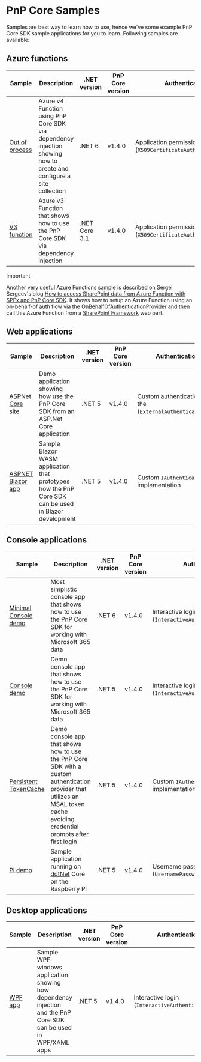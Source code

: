 # PnP Core Samples

Samples are best way to learn how to use, hence we've some example PnP Core SDK sample applications for you to learn. Following samples are available:

## Azure functions

Sample | Description | .NET version | PnP Core version | Authentication Type | Function mode
-------|-------------|--------------|------------------|---------------------|--------------
[Out of process](Demo.AzureFunction.OutOfProcess.AppOnly/readme.md) | Azure v4 Function using PnP Core SDK via dependency injection showing how to create and configure a site collection | .NET 6 | v1.4.0 | Application permissions (`X509CertificateAuthenticationProvider`) | V4, isolated process
[V3 function](Demo.AzureFunction/README.md) | Azure v3 Function that shows how to use the PnP Core SDK via dependency injection | .NET Core 3.1 | v1.4.0 | Application permissions (`X509CertificateAuthenticationProvider`) | V3, in-process

> [!Important]
> Another very useful Azure Functions sample is described on Sergei Sergeev's blog [How to access SharePoint data from Azure Function with SPFx and PnP Core SDK](https://spblog.net/post/2020/12/10/how-to-access-sharepoint-data-from-azure-function-with-spfx-and-pnp-core). It shows how to setup an Azure Function using an on-behalf-of auth flow via the [OnBehalfOfAuthenticationProvider](https://pnp.github.io/pnpcore/api/PnP.Core.Auth.OnBehalfOfAuthenticationProvider.html) and then call this Azure Function from a [SharePoint Framework](https://docs.microsoft.com/en-us/sharepoint/dev/spfx/sharepoint-framework-overview) web part.

## Web applications

Sample | Description | .NET version | PnP Core version | Authentication Type
-------|-------------|-----------------|-------------|----------------
[ASPNet Core site](Demo.ASPNetCore/README.md) | Demo application showing how use the PnP Core SDK from an ASP.Net Core application | .NET 5 | v1.4.0 | Custom authentication is used via the (`ExternalAuthenticationProvider`)
[ASPNET Blazor app](Demo.Blazor/README.md) | Sample Blazor WASM application that prototypes how the PnP Core SDK can be used in Blazor development | .NET 5 | v1.4.0 | Custom `IAuthenticationProvider` implementation

## Console applications

Sample | Description | .NET version | PnP Core version | Authentication Type
-------|-------------|-----------------|-------------|----------------
[Minimal Console demo](Demo.Console.Minimal/readme.md) | Most simplistic console app that shows how to use the PnP Core SDK for working with Microsoft 365 data | .NET 6 | v1.4.0 | Interactive login (`InteractiveAuthenticationProvider`)
[Console demo](Demo.Console/README.md) | Demo console app that shows how to use the PnP Core SDK for working with Microsoft 365 data | .NET 5 | v1.4.0 | Interactive login (`InteractiveAuthenticationProvider`)
[Persistent TokenCache](Demo.PersistentTokenCache/README.md) | Demo console app that shows how to use the PnP Core SDK with a custom authentication provider that utilizes an MSAL token cache avoiding credential prompts after first login | .NET 5 | v1.4.0 | Custom `IAuthenticationProvider` implementation
[Pi demo](Demo.RPi/README.md) | Sample application running on [dotNet](https://dotnet.microsoft.com/download/dotnet-core/3.1) Core on the Raspberry Pi | .NET 5 | v1.4.0 | Username password login (`UsernamePasswordAuthenticationProvider`)

## Desktop applications

Sample | Description | .NET version | PnP Core version | Authentication Type
-------|-------------|-----------------|-------------|----------------
[WPF app](Demo.WPF/README.md) | Sample WPF windows application showing how dependency injection and the PnP Core SDK can be used in WPF/XAML apps | .NET 5 | v1.4.0 | Interactive login (`InteractiveAuthenticationProvider`)
